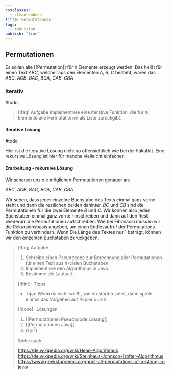 ```yaml
---
cssclasses:
  - clean-embeds
title: Permutationen
tags:
  - rekursion
publish: "true"
---
```

## Permutationen
Es sollen alle [[Permutation]] für n Elemente erzeugt werden. Das heißt für einen Text $ABC$, welcher aus den Elementen $A$, $B$, $C$ besteht, wären das $ABC$, $ACB$, $BAC$, $BCA$, $CAB$, $CBA$

### Iterativ
#todo

>[!faq] Aufgabe
>Implementiere eine iterative Funktion, die für $n$ Elemente alle Permutationen als Liste zurückgibt.

#### Iterative Lösung
#todo 

Hier ist die iterative Lösung nicht so offensichtlich wie bei der Fakultät. Eine rekursive Lösung ist hier für manche vielleicht einfacher. 

#### **Erarbeitung - rekursive Lösung**
Wir schauen uns die möglichen Permutationen genauer an:

$ABC$,
$ACB$,
$BAC$,
$BCA$,
$CAB$,
$CBA$

Wir sehen, dass jeder einzelne Buchstabe des Texts einmal ganz vorne steht und dann die restlichen beiden dahinter. $BC$ und $CB$ sind die Permutationen für die zwei Elemente $B$ und $C$. Wir können also jeden Buchstaben einmal ganz vorne hinschreiben und dann auf den Rest wiederum die Permutationen aufschreiben. 
Wie bei Fibonacci müssen wir die Rekursionsbasis angeben, um einen Endlosaufruf der Permutations-Funktion zu verhindern. Wenn Die Länge des Textes nur $1$ beträgt, können wir den einzelnen Buchstaben zurückgeben.

>[!faq] Aufgabe
>1. Schreibe einen Pseudocode zur Berechnung aller Permutationen für einen Text aus $n$-vielen Buchstaben.
>2. Implementiere den Algorithmus in Java. 
>3. Bestimme die Laufzeit.
 
 >[!hint]-  Tipps
 > - Tipp: Wenn du nicht weißt, wie du starten sollst, dann spiele einmal das Vorgehen auf Papier durch.

>[!done]- Lösungen
> 1. [[Permutationen Pseudocode Lösung]]  
> 2. [[Permutationen Java]]
> 3. $O(n^2)$
> 
> Siehe auch:
> 
> https://de.wikipedia.org/wiki/Heap-Algorithmus
> https://de.wikipedia.org/wiki/Steinhaus-Johnson-Trotter-Algorithmus
> https://www.geeksforgeeks.org/print-all-permutations-of-a-string-in-java/
